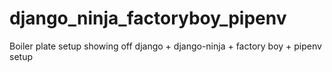 # django_ninja_factoryboy_pipenv
Boiler plate setup showing off django + django-ninja + factory boy + pipenv setup
